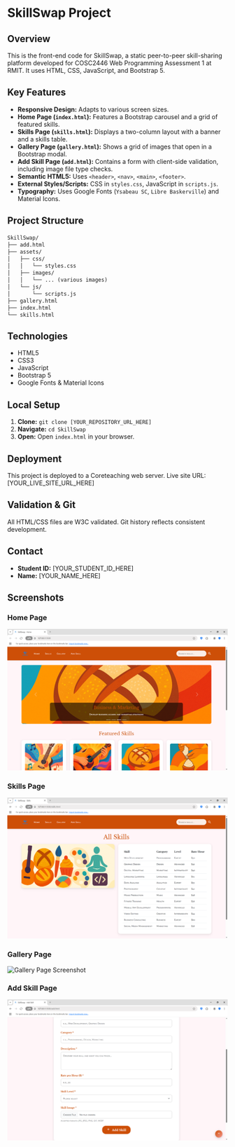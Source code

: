 # SkillSwap Project

## Overview

This is the front-end code for SkillSwap, a static peer-to-peer skill-sharing platform developed for COSC2446 Web Programming Assessment 1 at RMIT. It uses HTML, CSS, JavaScript, and Bootstrap 5.

## Key Features

-   **Responsive Design:** Adapts to various screen sizes.
-   **Home Page (`index.html`):** Features a Bootstrap carousel and a grid of featured skills.
-   **Skills Page (`skills.html`):** Displays a two-column layout with a banner and a skills table.
-   **Gallery Page (`gallery.html`):** Shows a grid of images that open in a Bootstrap modal.
-   **Add Skill Page (`add.html`):** Contains a form with client-side validation, including image file type checks.
-   **Semantic HTML5:** Uses `<header>`, `<nav>`, `<main>`, `<footer>`.
-   **External Styles/Scripts:** CSS in `styles.css`, JavaScript in `scripts.js`.
-   **Typography:** Uses Google Fonts (`Ysabeau SC`, `Libre Baskerville`) and Material Icons.

## Project Structure

```
SkillSwap/
├── add.html
├── assets/
│   ├── css/
│   │   └── styles.css
│   ├── images/
│   │   └── ... (various images)
│   └── js/
│       └── scripts.js
├── gallery.html
├── index.html
└── skills.html
```

## Technologies

-   HTML5
-   CSS3
-   JavaScript
-   Bootstrap 5
-   Google Fonts & Material Icons

## Local Setup

1.  **Clone:** `git clone [YOUR_REPOSITORY_URL_HERE]`
2.  **Navigate:** `cd SkillSwap`
3.  **Open:** Open `index.html` in your browser.

## Deployment

This project is deployed to a Coreteaching web server. Live site URL: [YOUR_LIVE_SITE_URL_HERE]

## Validation & Git

All HTML/CSS files are W3C validated. Git history reflects consistent development.

## Contact

-   **Student ID:** [YOUR_STUDENT_ID_HERE]
-   **Name:** [YOUR_NAME_HERE]




## Screenshots

### Home Page

![Home Page Screenshot](assets/images/screenshots/home.png)

### Skills Page

![Skills Page Screenshot](assets/images/screenshots/skills.png)

### Gallery Page

![Gallery Page Screenshot](assets/images/screenshots/gallery.png)

### Add Skill Page

![Add Skill Page Screenshot](assets/images/screenshots/add_skill.png)

